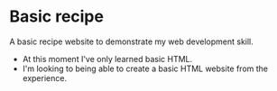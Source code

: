 # Basic recipe

A basic recipe website to demonstrate my web development skill.  
- At this moment I've only learned basic HTML. 
- I'm looking to being able to create a basic HTML website from the experience.

